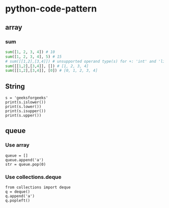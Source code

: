 # python-code-pattern

## array

### sum

```python
sum([1, 2, 3, 4]) # 10
sum([1, 2, 3, 4], 5) # 15
# sum([[1,2],[3,4]]) # unsupported operand type(s) for +: 'int' and 'list'
sum([[1,2],[3,4]], []) # [1, 2, 3, 4]
sum([[1,2],[3,4]], [0]) # [0, 1, 2, 3, 4]
```


## String
```
s = 'geeksforgeeks'
print(s.islower())
print(s.lower())
print(s.isupper())
print(s.upper())
```

## queue

### Use array
```
queue = []
queue.append('a')
str = queue.pop(0)
```

### Use collections.deque
```
from collections import deque
q = deque()
q.append('a')
q.popleft()
```
